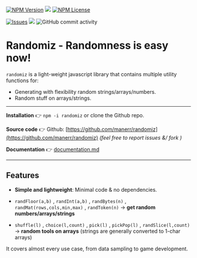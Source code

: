 

[![NPM Version](https://img.shields.io/npm/v/npm.svg?style=flat)](https://nodejs.org/en) ![](https://img.shields.io/npm/dm/randomiz.svg) [![NPM License](https://img.shields.io/npm/l/all-contributors.svg?style=flat)](https://opensource.org/license/mit)



[![Issues](https://img.shields.io/github/issues-raw/manerr/randomiz.svg?maxAge=25000)](https://github.com/manerr/randomiz/issues) ![](https://img.shields.io/github/last-commit/manerr/randomiz.svg)   ![GitHub commit activity](https://img.shields.io/github/commit-activity/m/manerr/randomiz.svg?style=flat) 
# Randomiz - Randomness is easy now!

`randomiz` is a light-weight javascript library that contains multiple utility functions for:   
- Generating with flexibility random strings/arrays/numbers.
- Random stuff on arrays/strings.
----
**Installation** 👉  `npm -i randomiz` or clone the Github repo.

**Source code** 👉 Github: [https://github.com/manerr/randomiz](https://github.com/manerr/randomiz) *(feel free to report issues &/ fork )*

**Documentation** 👉 [documentation.md](https://github.com/manerr/randomiz/blob/master/documentation.md)

----
## Features

- **Simple and lightweight**: Minimal code & no dependencies. 

- `randFloor(a,b)` , `randInt(a,b)` , `randBytes(n)` , `randMat(rows,cols,min,max)` , `randToken(n)` → **get random numbers/arrays/strings**

- `shuffle(l)` , `choice(l,count)`  , `pick(l)` , `pickPop(l)` , `randSlice(l,count)`  → **random tools on arrays** (strings are generally converted to 1-char arrays)
  
It covers almost every use case, from data sampling to game development. 
